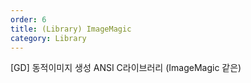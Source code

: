 ```yaml
---
order: 6
title: (Library) ImageMagic
category: Library
---
```


[GD] 동적이미지 생성 ANSI C라이브러리 (ImageMagic 같은)
